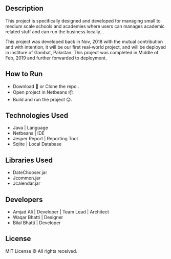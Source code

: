 ## Description

This project is specifically designed and developed for managing small to medium scale schools and academies where users can manages academic related stuff and can run the business locally...

This project was developed back in Nov, 2018 with the mutual contribution and with intention, it will be our first real-world project, and will be deployed in institure of Gambat, Pakistan. This project was completed in Middle of Feb, 2019 and further forwarded to deployment.

## How to Run

- Download 🔽 or Clone the repo .
- Open project in Netbeans 📦.
- Build and run the project 😊.

## Technologies Used

- Java | Language
- Netbeans | IDE
- Jesper Report | Reporting Tool
- Sqlite | Local Database

## Libraries Used

- DateChooser.jar
- Jcommon.jar
- Jcalendar.jar

## Developers

- Amjad Ali | Developer | Team Lead | Architect
- Waqar Bhatti | Designer
- Bilal Bhatti | Developer

## License

MIT License © All rights received.
